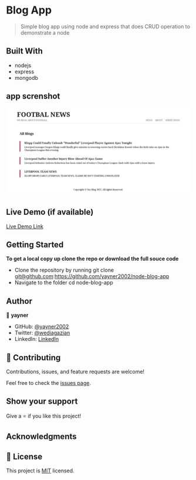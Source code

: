 # Blog App

> Simple blog app using node and express that does CRUD operation to demonstrate a node


## Built With

- nodejs
- express
- mongodb
## app screnshot
![mockup](/app_screenshot.png?raw=true "mockup")

## Live Demo (if available)

[Live Demo Link](https://livedemo.com)


## Getting Started

**To get a local copy up clone the repo or download the full souce code**

- Clone the repository by running git clone git@github.com:https://github.com/yayner2002/node-blog-app
- Navigate to the folder cd node-blog-app
## Author

👤 **yayner**

- GitHub: [@yayner2002](https://github.com/yayner2002)
- Twitter: [@wediagazian](https://twitter.com/wediagazian)
- LinkedIn: [LinkedIn](https://linkedin.com/in/yaynshet-medhin)

## 🤝 Contributing

Contributions, issues, and feature requests are welcome!

Feel free to check the [issues page](https://github.com/yayner2002/node-blog-app/issues).

## Show your support

Give a ⭐️ if you like this project!
## Acknowledgments

## 📝 License

This project is [MIT](./MIT.md) licensed.
